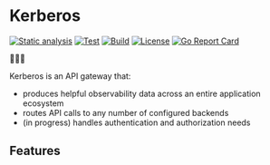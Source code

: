 # Kerberos

[![Static analysis](https://github.com/trebent/kerberos/actions/workflows/static-analysis.yaml/badge.svg)](https://github.com/trebent/kerberos/actions/workflows/static-analysis.yaml)
[![Test](https://github.com/trebent/kerberos/actions/workflows/test.yaml/badge.svg)](https://github.com/trebent/kerberos/actions/workflows/test.yaml)
[![Build](https://github.com/trebent/kerberos/actions/workflows/build.yaml/badge.svg)](https://github.com/trebent/kerberos/actions/workflows/build.yaml)
[![License](https://img.shields.io/badge/License-BSD_3--Clause-blue.svg)](https://opensource.org/licenses/BSD-3-Clause)
[![Go Report Card](https://goreportcard.com/badge/github.com/trebent/kerberos)](https://goreportcard.com/report/github.com/trebent/kerberos)

🐶🐶🐶

Kerberos is an API gateway that:
* produces helpful observability data across an entire application ecosystem
* routes API calls to any number of configured backends
* (in progress) handles authentication and authorization needs

## Features
